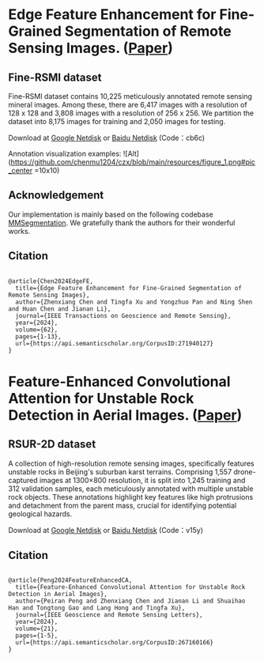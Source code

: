 # Edge Feature Enhancement for Fine-Grained Segmentation of Remote Sensing Images. ([Paper](https://ieeexplore.ieee.org/document/10636209))
## Fine-RSMI dataset

Fine-RSMI dataset contains 10,225 meticulously annotated remote sensing mineral images. Among these, there are 6,417 images with a resolution of 128 x 128 and 3,808 images with a resolution of 256 x 256. We partition the dataset into 8,175 images for training and 2,050 images for testing.

Download at [Google Netdisk](https://drive.google.com/drive/folders/1je5DrdJyOeCt-JQ6Z-rWLFTnjqjo-Wv3) or [Baidu Netdisk](https://pan.baidu.com/s/181Woy9sFFY1xfzXcTu8xMg?pwd=cb6c) (Code：cb6c)

Annotation visualization examples:
![Alt](https://github.com/chenmu1204/czx/blob/main/resources/figure_1.png#pic_center =10x10)

## Acknowledgement
Our implementation is mainly based on the following codebase [MMSegmentation](https://github.com/open-mmlab/mmsegmentation). We gratefully thank the authors for their wonderful works.

## Citation
<pre><code>
@article{Chen2024EdgeFE,
  title={Edge Feature Enhancement for Fine-Grained Segmentation of Remote Sensing Images},
  author={Zhenxiang Chen and Tingfa Xu and Yongzhuo Pan and Ning Shen and Huan Chen and Jianan Li},
  journal={IEEE Transactions on Geoscience and Remote Sensing},
  year={2024},
  volume={62},
  pages={1-13},
  url={https://api.semanticscholar.org/CorpusID:271940127}
}
</code></pre>




# Feature-Enhanced Convolutional Attention for Unstable Rock Detection in Aerial Images. ([Paper](https://ieeexplore.ieee.org/document/10411912))
## RSUR-2D dataset
A collection of high-resolution remote sensing images, specifically features unstable rocks in Beijing's suburban karst terrains. Comprising 1,557 drone-captured images at 1300×800 resolution, it is split into 1,245 training and 312 validation samples, each meticulously annotated with multiple unstable rock objects. These annotations highlight key features like high protrusions and detachment from the parent mass, crucial for identifying potential geological hazards.

Download at [Google Netdisk](https://drive.google.com/drive/folders/1rcz_jCRlwi3Dbt8H946HUyI77R3_5IMC) or [Baidu Netdisk](https://pan.baidu.com/s/1IMvNDZuT2JGP2M_k1jsfcg) (Code：v15y)

## Citation
<pre><code>
@article{Peng2024FeatureEnhancedCA,
  title={Feature-Enhanced Convolutional Attention for Unstable Rock Detection in Aerial Images},
  author={Peiran Peng and Zhenxiang Chen and Jianan Li and Shuaihao Han and Tongtong Gao and Lang Hong and Tingfa Xu},
  journal={IEEE Geoscience and Remote Sensing Letters},
  year={2024},
  volume={21},
  pages={1-5},
  url={https://api.semanticscholar.org/CorpusID:267160166}
}
</code></pre>
